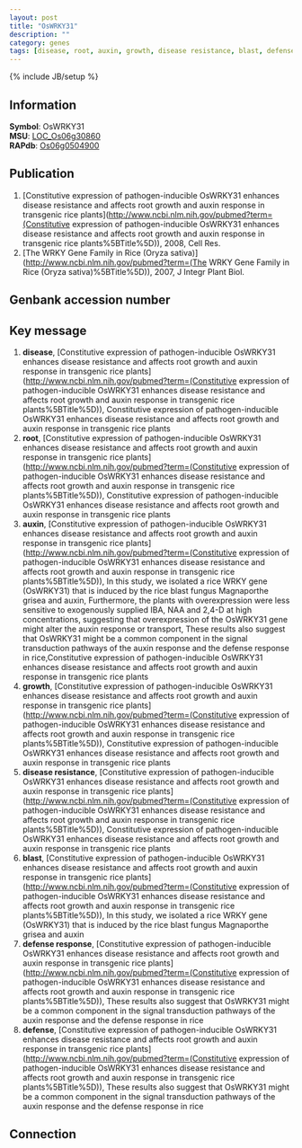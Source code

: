 ```yaml
---
layout: post
title: "OsWRKY31"
description: ""
category: genes
tags: [disease, root, auxin, growth, disease resistance, blast, defense response, defense]
---
```

{% include JB/setup %}

## Information
__Symbol__: OsWRKY31  
__MSU__: [LOC_Os06g30860](http://rice.plantbiology.msu.edu/cgi-bin/ORF_infopage.cgi?orf=LOC_Os06g30860)  
__RAPdb__: [Os06g0504900](http://rapdb.dna.affrc.go.jp/viewer/gbrowse_details/irgsp1?name=Os06g0504900)  

## Publication
1. [Constitutive expression of pathogen-inducible OsWRKY31 enhances disease resistance and affects root growth and auxin response in transgenic rice plants](http://www.ncbi.nlm.nih.gov/pubmed?term=(Constitutive expression of pathogen-inducible OsWRKY31 enhances disease resistance and affects root growth and auxin response in transgenic rice plants%5BTitle%5D)), 2008, Cell Res.
2. [The WRKY Gene Family in Rice (Oryza sativa)](http://www.ncbi.nlm.nih.gov/pubmed?term=(The WRKY Gene Family in Rice (Oryza sativa)%5BTitle%5D)), 2007, J Integr Plant Biol.

## Genbank accession number

## Key message
1. __disease__, [Constitutive expression of pathogen-inducible OsWRKY31 enhances disease resistance and affects root growth and auxin response in transgenic rice plants](http://www.ncbi.nlm.nih.gov/pubmed?term=(Constitutive expression of pathogen-inducible OsWRKY31 enhances disease resistance and affects root growth and auxin response in transgenic rice plants%5BTitle%5D)), Constitutive expression of pathogen-inducible OsWRKY31 enhances disease resistance and affects root growth and auxin response in transgenic rice plants
2. __root__, [Constitutive expression of pathogen-inducible OsWRKY31 enhances disease resistance and affects root growth and auxin response in transgenic rice plants](http://www.ncbi.nlm.nih.gov/pubmed?term=(Constitutive expression of pathogen-inducible OsWRKY31 enhances disease resistance and affects root growth and auxin response in transgenic rice plants%5BTitle%5D)), Constitutive expression of pathogen-inducible OsWRKY31 enhances disease resistance and affects root growth and auxin response in transgenic rice plants
3. __auxin__, [Constitutive expression of pathogen-inducible OsWRKY31 enhances disease resistance and affects root growth and auxin response in transgenic rice plants](http://www.ncbi.nlm.nih.gov/pubmed?term=(Constitutive expression of pathogen-inducible OsWRKY31 enhances disease resistance and affects root growth and auxin response in transgenic rice plants%5BTitle%5D)),  In this study, we isolated a rice WRKY gene (OsWRKY31) that is induced by the rice blast fungus Magnaporthe grisea and auxin, Furthermore, the plants with overexpression were less sensitive to exogenously supplied IBA, NAA and 2,4-D at high concentrations, suggesting that overexpression of the OsWRKY31 gene might alter the auxin response or transport, These results also suggest that OsWRKY31 might be a common component in the signal transduction pathways of the auxin response and the defense response in rice,Constitutive expression of pathogen-inducible OsWRKY31 enhances disease resistance and affects root growth and auxin response in transgenic rice plants
4. __growth__, [Constitutive expression of pathogen-inducible OsWRKY31 enhances disease resistance and affects root growth and auxin response in transgenic rice plants](http://www.ncbi.nlm.nih.gov/pubmed?term=(Constitutive expression of pathogen-inducible OsWRKY31 enhances disease resistance and affects root growth and auxin response in transgenic rice plants%5BTitle%5D)), Constitutive expression of pathogen-inducible OsWRKY31 enhances disease resistance and affects root growth and auxin response in transgenic rice plants
5. __disease resistance__, [Constitutive expression of pathogen-inducible OsWRKY31 enhances disease resistance and affects root growth and auxin response in transgenic rice plants](http://www.ncbi.nlm.nih.gov/pubmed?term=(Constitutive expression of pathogen-inducible OsWRKY31 enhances disease resistance and affects root growth and auxin response in transgenic rice plants%5BTitle%5D)), Constitutive expression of pathogen-inducible OsWRKY31 enhances disease resistance and affects root growth and auxin response in transgenic rice plants
6. __blast__, [Constitutive expression of pathogen-inducible OsWRKY31 enhances disease resistance and affects root growth and auxin response in transgenic rice plants](http://www.ncbi.nlm.nih.gov/pubmed?term=(Constitutive expression of pathogen-inducible OsWRKY31 enhances disease resistance and affects root growth and auxin response in transgenic rice plants%5BTitle%5D)),  In this study, we isolated a rice WRKY gene (OsWRKY31) that is induced by the rice blast fungus Magnaporthe grisea and auxin
7. __defense response__, [Constitutive expression of pathogen-inducible OsWRKY31 enhances disease resistance and affects root growth and auxin response in transgenic rice plants](http://www.ncbi.nlm.nih.gov/pubmed?term=(Constitutive expression of pathogen-inducible OsWRKY31 enhances disease resistance and affects root growth and auxin response in transgenic rice plants%5BTitle%5D)),  These results also suggest that OsWRKY31 might be a common component in the signal transduction pathways of the auxin response and the defense response in rice
8. __defense__, [Constitutive expression of pathogen-inducible OsWRKY31 enhances disease resistance and affects root growth and auxin response in transgenic rice plants](http://www.ncbi.nlm.nih.gov/pubmed?term=(Constitutive expression of pathogen-inducible OsWRKY31 enhances disease resistance and affects root growth and auxin response in transgenic rice plants%5BTitle%5D)),  These results also suggest that OsWRKY31 might be a common component in the signal transduction pathways of the auxin response and the defense response in rice

## Connection


